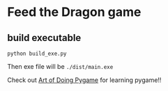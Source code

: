 # Feed the Dragon game

## build executable

`python build_exe.py`

Then exe file will be `./dist/main.exe`


Check out [Art of Doing Pygame](https://learning.oreilly.com/videos/the-art-of/9781803231587/) for learning pygame!!
